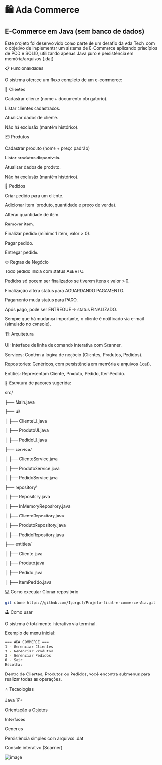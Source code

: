 # 🛍️ Ada Commerce

## E-Commerce em Java (sem banco de dados)

Este projeto foi desenvolvido como parte de um desafio da Ada Tech, com o objetivo de implementar um sistema de E-Commerce aplicando princípios de POO e SOLID, utilizando apenas Java puro e persistência em memória/arquivos (.dat).

📋 Funcionalidades

O sistema oferece um fluxo completo de um e-commerce:

👤 Clientes

Cadastrar cliente (nome + documento obrigatório).

Listar clientes cadastrados.

Atualizar dados de cliente.

Não há exclusão (mantém histórico).

📦 Produtos

Cadastrar produto (nome + preço padrão).

Listar produtos disponíveis.

Atualizar dados de produto.

Não há exclusão (mantém histórico).

🛒 Pedidos

Criar pedido para um cliente.

Adicionar item (produto, quantidade e preço de venda).

Alterar quantidade de item.

Remover item.

Finalizar pedido (mínimo 1 item, valor > 0).

Pagar pedido.

Entregar pedido.

⚙️ Regras de Negócio

Todo pedido inicia com status ABERTO.

Pedidos só podem ser finalizados se tiverem itens e valor > 0.

Finalização altera status para AGUARDANDO PAGAMENTO.

Pagamento muda status para PAGO.

Após pago, pode ser ENTREGUE → status FINALIZADO.

Sempre que há mudança importante, o cliente é notificado via e-mail (simulado no console).

🏗️ Arquitetura

UI: Interface de linha de comando interativa com Scanner.

Services: Contêm a lógica de negócio (Clientes, Produtos, Pedidos).

Repositories: Genéricos, com persistência em memória e arquivos (.dat).

Entities: Representam Cliente, Produto, Pedido, ItemPedido.

📂 Estrutura de pacotes sugerida:

src/

 ├── Main.java
 
 ├── ui/
 
 │    ├── ClienteUI.java
 
 │    ├── ProdutoUI.java
 
 │    ├── PedidoUI.java
 
 ├── service/
 
 │    ├── ClienteService.java
 
 │    ├── ProdutoService.java
 
 │    ├── PedidoService.java
 
 ├── repository/
 
 │    ├── Repository.java
 
 │    ├── InMemoryRepository.java
 
 │    ├── ClienteRepository.java
 
 │    ├── ProdutoRepository.java
 
 │    ├── PedidoRepository.java
 
 ├── entities/
 
 │   ├── Cliente.java
      
 │   ├── Produto.java
      
 │   ├── Pedido.java
      
 │  ├── ItemPedido.java


💻 Como executar
Clonar repositório
```bash
git clone https://github.com/Igorgcf/Projeto-final-e-commerce-Ada.git
```

🕹️ Como usar

O sistema é totalmente interativo via terminal.

Exemplo de menu inicial:

```bash
=== ADA COMMERCE ===
1 - Gerenciar Clientes
2 - Gerenciar Produtos
3 - Gerenciar Pedidos
0 - Sair
Escolha:
```
Dentro de Clientes, Produtos ou Pedidos, você encontra submenus para realizar todas as operações.

⭐ Tecnologias

Java 17+

Orientação a Objetos

Interfaces

Generics

Persistência simples com arquivos .dat

Console interativo (Scanner)

![image](https://retail-merchandiser.com/wp-content/uploads/sites/8/2024/04/Immersive-Commerce-642-Headline-Image.jpg)
